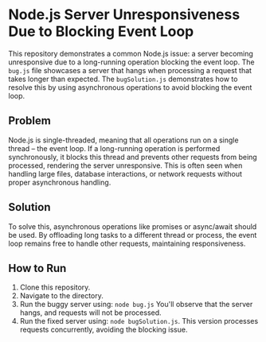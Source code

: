 # Node.js Server Unresponsiveness Due to Blocking Event Loop

This repository demonstrates a common Node.js issue: a server becoming unresponsive due to a long-running operation blocking the event loop.  The `bug.js` file showcases a server that hangs when processing a request that takes longer than expected.  The `bugSolution.js` demonstrates how to resolve this by using asynchronous operations to avoid blocking the event loop.

## Problem

Node.js is single-threaded, meaning that all operations run on a single thread – the event loop.  If a long-running operation is performed synchronously, it blocks this thread and prevents other requests from being processed, rendering the server unresponsive. This is often seen when handling large files, database interactions, or network requests without proper asynchronous handling. 

## Solution

To solve this, asynchronous operations like promises or async/await should be used. By offloading long tasks to a different thread or process, the event loop remains free to handle other requests, maintaining responsiveness.

## How to Run

1. Clone this repository.
2. Navigate to the directory.
3. Run the buggy server using: `node bug.js`  You'll observe that the server hangs, and requests will not be processed.
4. Run the fixed server using: `node bugSolution.js`.  This version processes requests concurrently, avoiding the blocking issue.


